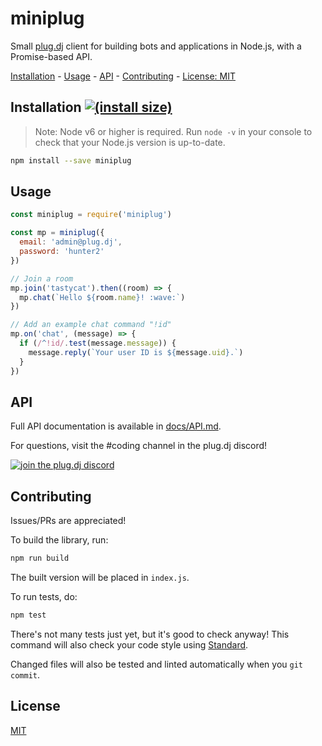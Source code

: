 # miniplug

Small [plug.dj][] client for building bots and applications in Node.js, with a Promise-based API.

[Installation](#installation) -
[Usage](#usage) -
[API][docs/API.md] -
[Contributing](#contributing) -
[License: MIT](#license)

## Installation [![(install size)](https://packagephobia.now.sh/badge?p=miniplug)](https://packagephobia.now.sh/result?p=miniplug)

> Note: Node v6 or higher is required.
> Run `node -v` in your console to check that your Node.js version is up-to-date.

```sh
npm install --save miniplug
```

## Usage

```js
const miniplug = require('miniplug')

const mp = miniplug({
  email: 'admin@plug.dj',
  password: 'hunter2'
})

// Join a room
mp.join('tastycat').then((room) => {
  mp.chat(`Hello ${room.name}! :wave:`)
})

// Add an example chat command "!id"
mp.on('chat', (message) => {
  if (/^!id/.test(message.message)) {
    message.reply(`Your user ID is ${message.uid}.`)
  }
})
```

## API

Full API documentation is available in [docs/API.md][].

For questions, visit the #coding channel in the plug.dj discord!

[![join the plug.dj discord](https://img.shields.io/badge/plug.dj-%23coding-7289DA.svg)](https://discord.gg/plugdj)

## Contributing

Issues/PRs are appreciated!

To build the library, run:

```bash
npm run build
```

The built version will be placed in `index.js`.

To run tests, do:

```bash
npm test
```

There's not many tests just yet, but it's good to check anyway!
This command will also check your code style using [Standard][].

Changed files will also be tested and linted automatically when you `git commit`.

## License

[MIT](./LICENSE)

[plug.dj]: https://plug.dj
[docs/API.md]: ./docs/API.md
[Standard]: https://standardjs.com/
